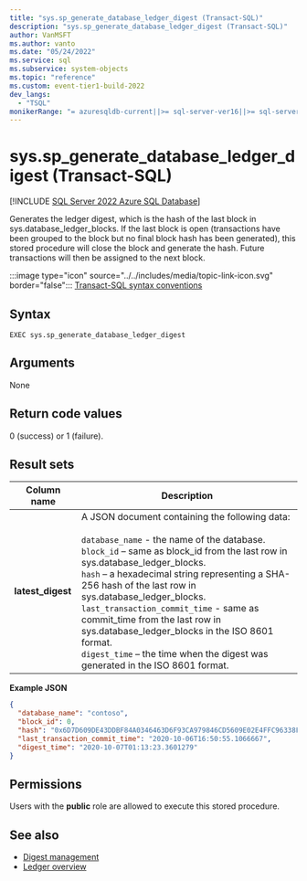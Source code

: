 ```yaml
---
title: "sys.sp_generate_database_ledger_digest (Transact-SQL)"
description: "sys.sp_generate_database_ledger_digest (Transact-SQL)"
author: VanMSFT
ms.author: vanto
ms.date: "05/24/2022"
ms.service: sql
ms.subservice: system-objects
ms.topic: "reference"
ms.custom: event-tier1-build-2022
dev_langs:
  - "TSQL"
monikerRange: "= azuresqldb-current||>= sql-server-ver16||>= sql-server-linux-ver16"
---
```


# sys.sp_generate_database_ledger_digest (Transact-SQL)

[!INCLUDE [SQL Server 2022 Azure SQL Database](../../includes/applies-to-version/sqlserver2022-asdb.md)]

Generates the ledger digest, which is the hash of the last block in sys.database_ledger_blocks. If the last block is open (transactions have been grouped to the block but no final block hash has been generated), this stored procedure will close the block and generate the hash. Future transactions will then be assigned to the next block.

:::image type="icon" source="../../includes/media/topic-link-icon.svg" border="false"::: [Transact-SQL syntax conventions](../../t-sql/language-elements/transact-sql-syntax-conventions-transact-sql.md) 

## Syntax  
  
```syntaxsql
EXEC sys.sp_generate_database_ledger_digest
```
## Arguments
None

## Return code values

0 (success) or 1 (failure).

## Result sets

|Column name|Description|  
|-----------------|---------------|
|**latest_digest**|A JSON document containing the following data:<br/><br/>`database_name` - the name of the database. <br/>`block_id` – same as block_id from the last row in sys.database_ledger_blocks.<br/>`hash` – a hexadecimal string representing a SHA-256 hash of the last row in sys.database_ledger_blocks.<br/>`last_transaction_commit_time` - same as commit_time from the last row in sys.database_ledger_blocks in the ISO 8601 format.<br/>`digest_time` – the time when the digest was generated in the ISO 8601 format.

**Example JSON**

```json
{
  "database_name": "contoso",
  "block_id": 0,
  "hash": "0x6D7D609DE43DDBF84A0346463D6F93CA979846CD5609E02E4FFC96338FC64DD5",
  "last_transaction_commit_time": "2020-10-06T16:50:55.1066667",
  "digest_time": "2020-10-07T01:13:23.3601279"
}
```

## Permissions

Users with the **public** role are allowed to execute this stored procedure.

## See also

- [Digest management](../security/ledger/ledger-digest-management.md)
- [Ledger overview](../security/ledger/ledger-overview.md)
